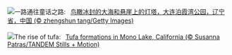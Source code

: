 ![](https://www.bing.com/th?id=OHR.GreaterSnow2024_ZH-CN5929129591_UHD.jpg&w=1000)一路通往童话之路:&nbsp;&ensp;[鸟瞰冰封的大海和悬崖上的灯塔，大连泊霞湾公园，辽宁省，中国 (© zhengshun tang/Getty Images)](https://www.bing.com/th?id=OHR.GreaterSnow2024_ZH-CN5929129591_UHD.jpg)
<br><br/>
![](https://www.bing.com/th?id=OHR.MonoTufa_EN-US7607210506_UHD.jpg&w=1000)The rise of tufa:&nbsp;&ensp;[Tufa formations in Mono Lake, California (© Susanna Patras/TANDEM Stills + Motion)](https://www.bing.com/th?id=OHR.MonoTufa_EN-US7607210506_UHD.jpg)
<br><br/>
